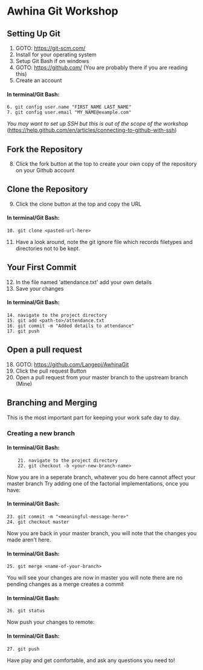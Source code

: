 # Awhina Git Workshop

## Setting Up Git
1. GOTO: https://git-scm.com/
2. Install for your operating system
3. Setup Git Bash if on windows
4. GOTO: https://github.com/ (You are probably there if you are reading this)
5. Create an account

#### In terminal/Git Bash:
	6. git config user.name "FIRST_NAME LAST_NAME"
	7. git config user.email "MY_NAME@example.com"
*You may want to set up SSH but this is out of the scope of the workshop*
(https://help.github.com/en/articles/connecting-to-github-with-ssh)
## Fork the Repository
8. Click the fork button at the top to create your own copy of the repository on your Github account

## Clone the Repository
9. Click the clone button at the top and copy the URL

#### In terminal/Git Bash:
	10. git clone <pasted-url-here>
11. Have a look around, note the git ignore file which records filetypes and directories not to be kept.

## Your First Commit
12. In the file named 'attendance.txt' add your own details
13. Save your changes

#### In terminal/Git Bash:
	14. navigate to the project directory
	15. git add <path-to>/attendance.txt
	16. git commit -m "Added details to attendance"
	17. git push

## Open a pull request
18. GOTO: https://github.com/Langepj/AwhinaGit
19. Click the pull request Button
20. Open a pull request from your master branch  to the upstream branch (Mine)

## Branching and Merging
This is the most important part for keeping your work safe day to day.
### Creating a new branch
#### In terminal/Git Bash:
		21. navigate to the project directory
		22. git checkout -b <your-new-branch-name>
Now you are in a seperate branch, whatever you do here cannot affect your master branch
Try adding one of the factorial implementations, once you have:
#### In terminal/Git Bash:
	23. git commit -m "<meaningful-message-here>"
	24. git checkout master
Now you are back in your master branch, you will note that the changes you made aren't here.
#### In terminal/Git Bash:
	25. git merge <name-of-your-branch>
You will see your changes are now in master you will note there are no pending changes as a merge creates a commit
#### In terminal/Git Bash:
	26. git status
Now push your changes to remote:
#### In terminal/Git Bash:
	27. git push

Have play and get comfortable, and ask any questions you need to!

